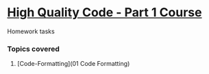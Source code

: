 # [High Quality Code - Part 1 Course](https://github.com/TelerikAcademy/High-Quality-Code-Part-1)
Homework tasks

### Topics covered

1. [Code-Formatting](01 Code Formatting)